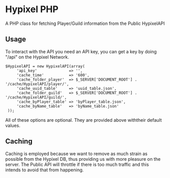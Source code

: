 # Hypixel PHP

A PHP class for fetching Player/Guild information from the Public HypixelAPI

## Usage

To interact with the API you need an API key, you can get a key by doing "/api" on the Hypixel Network.

    $HypixelAPI = new HypixelAPI(array(
         'api_key'              => '',
         'cache_time'           => '600',
         'cache_folder_player'  => $_SERVER['DOCUMENT_ROOT'] . '/cache/HypixelAPI/player/',
         'cache_uuid_table'     => 'uuid_table.json',
         'cache_folder_guild'   => $_SERVER['DOCUMENT_ROOT'] . '/cache/HypixelAPI/guild/',
         'cache_byPlayer_table' => 'byPlayer_table.json',
         'cache_byName_table'   => 'byName_table.json'
     ));
     
All of these options are optional. They are provided above withtheir default values.

## Caching
Caching is employed because we want to remove as much strain as possible from the Hypixel DB, thus providing us with more pleasure on the server. The Public API will throttle if there is too much traffic and this intends to avoid that from happening.